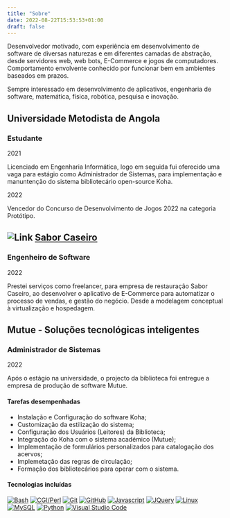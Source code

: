 ```yaml
---
title: "Sobre"
date: 2022-08-22T15:53:53+01:00
draft: false
---
```


Desenvolvedor motivado, com experiência em desenvolvimento de software de diversas naturezas e em diferentes camadas de abstração, desde servidores web, web bots, E-Commerce e jogos de computadores. Comportamento envolvente conhecido por funcionar bem em ambientes baseados em prazos.

Sempre interessado em desenvolvimento de aplicativos, engenharia de software, matemática, física, robótica, pesquisa e inovação.

## Universidade Metodista de Angola

### Estudante

2021

Licenciado em Engenharia Informática, logo em seguida fui oferecido uma vaga para estágio como Administrador de Sistemas, para implementação e manuntenção do sistema bibliotecário open-source Koha.

2022

Vencedor do Concurso de Desenvolvimento de Jogos 2022 na categoria Protótipo.

## ![Link](/img/link.svg) [Sabor Caseiro](https://tsarbomba69-com.github.io/Portfolio/posts/saborcaseiro/)

### Engenheiro de Software

2022

Prestei serviços como freelancer, para empresa de restauração Sabor Caseiro, ao desenvolver o aplicativo de E-Commerce para automatizar o processo de vendas, e gestão do negócio. Desde a modelagem conceptual à virtualização e hospedagem.

## Mutue - Soluções tecnológicas inteligentes

### Administrador de Sistemas

2022

Após o estágio na universidade, o projecto da biblioteca foi entregue a empresa de produção de software Mutue.

#### Tarefas desempenhadas

* Instalação e Configuração do software Koha;
* Customização da estilização do sistema;
* Configuração dos Usuários (Leitores) da Biblioteca;
* Integração do Koha com o sistema académico (Mutue);
* Implementação de formulários personalizados para catalogação dos acervos;
* Implemetação das regras de circulação;
* Formação dos bibliotecários para operar com o sistema.

#### Tecnologias incluídas

[![Bash](/img/bash-1.svg)](https://www.gnu.org/software/bash/)
[![CGI/Perl](/img/perl-programming-language.svg)](https://www.perl.com/article/perl-and-cgi/)
[![Git](/img/git-icon.svg)](https://git-scm.com)
[![GitHub](/img/github-icon-1.svg)](https://github.com)
[![Javascript](/img/javascript-1.svg)](https://www.javascript.com)
[![JQuery](/img/jquery.svg)](https://jquery.com)
[![Linux](/img/linux-tux.svg)](https://www.linux.org)
[![MySQL](/img/mysql-official.svg)](https://www.mysql.com)
[![Python](/img/python-4.svg)](https://www.python.org)
[![Visual Studio Code](/img/visual-studio-code-1.svg)](https://code.visualstudio.com)
